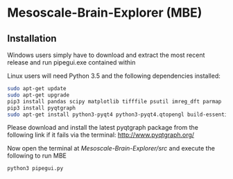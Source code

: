 # Mesoscale-Brain-Explorer (MBE)

## Installation

Windows users simply have to download and extract the most recent release and run pipegui.exe contained within

Linux users will need Python 3.5 and the following dependencies installed:
```bash
sudo apt-get update
sudo apt-get upgrade
pip3 install pandas scipy matplotlib tifffile psutil imreg_dft parmap
pip3 install pyqtgraph
sudo apt-get install python3-pyqt4 python3-pyqt4.qtopengl build-essential libgtk2.0-dev libjpeg-dev libtiff4-dev libjasper-dev libopenexr-dev cmake python-dev python-numpy python-tk libtbb-dev libeigen3-dev yasm libfaac-dev libopencore-amrnb-dev libopencore-amrwb-dev libtheora-dev libvorbis-dev libxvidcore-dev libx264-dev libqt4-dev libqt4-opengl-dev sphinx-common texlive-latex-extra libv4l-dev libdc1394-22-dev libavcodec-dev libavformat-dev libswscale-dev default-jdk ant libvtk5-qt4-dev
```

Please download and install the latest pyqtgraph package from the following link if it fails via the terminal: http://www.pyqtgraph.org/

Now open the terminal at *Mesoscale-Brain-Explorer/src* and execute the following to run MBE
```bash
python3 pipegui.py
```